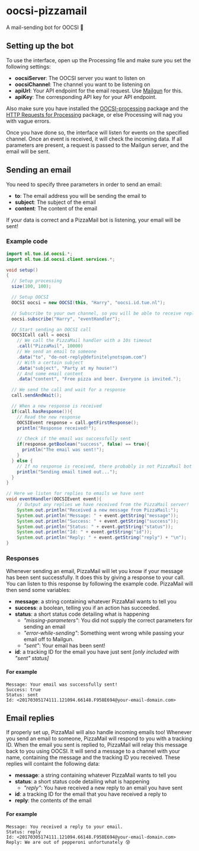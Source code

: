 # oocsi-pizzamail
A mail-sending bot for OOCSI 🍕

## Setting up the bot
To use the interface, open up the Processing file and make sure you set the following settings:

* **oocsiServer**: The OOCSI server you want to listen on
* **oocsiChannel**: The channel you want to be listening on
* **apiUrl**: Your API endpoint for the email request. Use [Mailgun](https://mailgun.com) for this.
* **apiKey**: The corresponding API key for your API endpoint.

Also make sure you have installed the [OOCSI-processing](https://github.com/iddi/oocsi-processing) package and the [HTTP Requests for Processing](https://github.com/runemadsen/HTTP-Requests-for-Processing) package, or else Processing will nag you with vague errors.

Once you have done so, the interface will listen for events on the specified channel. Once an event is received, it will check the incoming data. If all parameters are present, a request is passed to the Mailgun server, and the email will be sent.

## Sending an email
You need to specify three parameters in order to send an email:
* **to**: The email address you will be sending the email to
* **subject**: The subject of the email
* **content**: The content of the email

If your data is correct and a PizzaMail bot is listening, your email will be sent!

### Example code
```java
import nl.tue.id.oocsi.*;
import nl.tue.id.oocsi.client.services.*;

void setup()
{
  // Setup processing
  size(100, 100);

  // Setup OOCSI
  OOCSI oocsi = new OOCSI(this, "Harry", "oocsi.id.tue.nl");

  // Subscribe to your own channel, so you will be able to receive replies to emails you sent
  oocsi.subscribe("Harry", "eventHandler");

  // Start sending an OOCSI call
  OOCSICall call = oocsi
    // We call the PizzaMail handler with a 10s timeout
    .call("PizzaMail", 10000)
    // We send an email to someone
    .data("to", "do-not-reply@definitelynotspam.com")
    // With a certain subject
    .data("subject", "Party at my house!")
    // And some email content
    .data("content", "Free pizza and beer. Everyone is invited.");

  // We send the call and wait for a response
  call.sendAndWait();

  // When a new response is received
  if(call.hasResponse()){
    // Read the new response
    OOCSIEvent response = call.getFirstResponse();
    println("Response received!");

    // Check if the email was successfully sent
    if(response.getBoolean("success", false) == true){
      println("The email was sent!");
    }
  } else {
    // If no response is received, there probably is not PizzaMail bot active
    println("Sending email timed out...");
  }
}

// Here we listen for replies to emails we have sent
void eventHandler(OOCSIEvent event){
    // Output any replies we have received from the PizzaMail server!
    System.out.println("Received a new message from PizzaMail:");
    System.out.println("Message: " + event.getString("message"));
    System.out.println("Success: " + event.getString("success"));
    System.out.println("Status: " + event.getString("status"));
    System.out.println("Id: " + event.getString("id"));
    System.out.println("Reply: " + event.getString("reply") + "\n");
}
```

### Responses
Whenever sending an email, PizzaMail will let you know if your message has been sent successfully. It does this by giving a response to your call. You can listen to this response by following the example code. PizzaMail will then send some variables:
* **message**: a string containing whatever PizzaMail wants to tell you
* **success**: a boolean, telling you if an action has succeeded.
* **status**: a short status code detailing what is happening
    * *"missing-parameters"*: You did not supply the correct parameters for sending an email
    * *"error-while-sending"*: Something went wrong while passing your email off to Mailgun.
    * *"sent"*: Your email has been sent!
* **id**: a tracking ID for the email you have just sent *[only included with "sent" status]*

#### For example
```
Message: Your email was successfully sent!
Success: true
Status: sent
Id: <20170305174111.121094.66148.F958E694@your-email-domain.com>
```

## Email replies
If properly set up, PizzaMail will also handle incoming emails too! Whenever you send an email to someone, PizzaMail will respond to you with a tracking ID. When the email you sent is replied to, PizzaMail will relay this message back to you using OOCSI. It will send a message to a channel with your name, containing the message and the tracking ID you received. These replies will containt the following data:

* **message**: a string containing whatever PizzaMail wants to tell you
* **status**: a short status code detailing what is happening
    * *"reply"*: You have received a new reply to an email you have sent
* **id**: a tracking ID for the email that you have received a reply to
* **reply**: the contents of the email

#### For example
```
Message: You received a reply to your email.
Status: reply
Id: <20170305174111.121094.66148.F958E694@your-email-domain.com>
Reply: We are out of pepperoni unfortunately 😰
```
